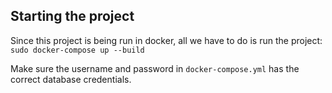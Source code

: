 ## Starting the project

Since this project is being run in docker, all we have to do is run the project: `sudo docker-compose up --build`

Make sure the username and password in `docker-compose.yml` has the correct database credentials.

